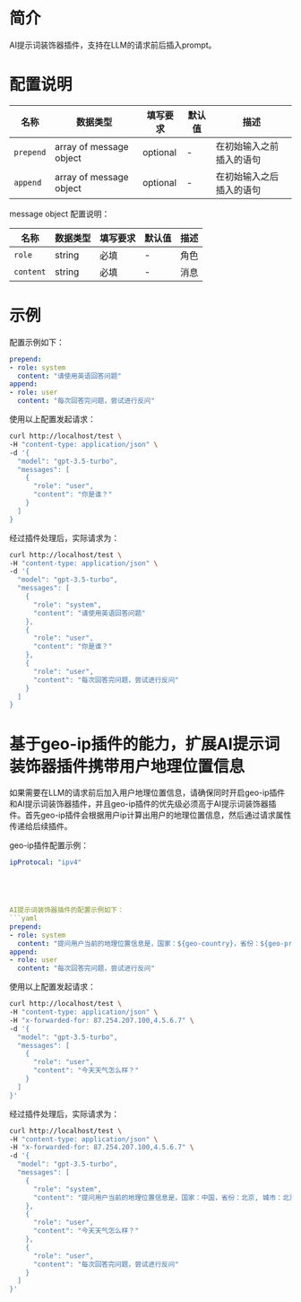 # 简介
AI提示词装饰器插件，支持在LLM的请求前后插入prompt。

# 配置说明

| 名称 | 数据类型 | 填写要求 | 默认值 | 描述 |
|----------------|-----------------|------|-----|----------------------------------|
| `prepend` | array of message object | optional | - | 在初始输入之前插入的语句 |
| `append` | array of message object | optional | - | 在初始输入之后插入的语句 |

message object 配置说明：

| 名称 | 数据类型 | 填写要求 | 默认值 | 描述 |
|----------------|-----------------|------|-----|----------------------------------|
| `role` | string | 必填 | - | 角色 |
| `content` | string | 必填 | - | 消息 |

# 示例

配置示例如下：

```yaml
prepend:
- role: system
  content: "请使用英语回答问题"
append:
- role: user
  content: "每次回答完问题，尝试进行反问"
```

使用以上配置发起请求：

```bash
curl http://localhost/test \
-H "content-type: application/json" \
-d '{
  "model": "gpt-3.5-turbo",
  "messages": [
    {
      "role": "user",
      "content": "你是谁？"
    }
  ]
}
```

经过插件处理后，实际请求为：

```bash
curl http://localhost/test \
-H "content-type: application/json" \
-d '{
  "model": "gpt-3.5-turbo",
  "messages": [
    {
      "role": "system",
      "content": "请使用英语回答问题"
    },
    {
      "role": "user",
      "content": "你是谁？"
    },
    {
      "role": "user",
      "content": "每次回答完问题，尝试进行反问"
    }
  ]
}
```


# 基于geo-ip插件的能力，扩展AI提示词装饰器插件携带用户地理位置信息
如果需要在LLM的请求前后加入用户地理位置信息，请确保同时开启geo-ip插件和AI提示词装饰器插件，并且geo-ip插件的优先级必须高于AI提示词装饰器插件。首先geo-ip插件会根据用户ip计算出用户的地理位置信息，然后通过请求属性传递给后续插件。

geo-ip插件配置示例：
```yaml
ipProtocal: "ipv4"





AI提示词装饰器插件的配置示例如下：
```yaml
prepend:
- role: system
  content: "提问用户当前的地理位置信息是，国家：${geo-country}，省份：${geo-province}, 城市：${geo-city}"
append:
- role: user
  content: "每次回答完问题，尝试进行反问"
```

使用以上配置发起请求：

```bash
curl http://localhost/test \
-H "content-type: application/json" \
-H "x-forwarded-for: 87.254.207.100,4.5.6.7" \
-d '{
  "model": "gpt-3.5-turbo",
  "messages": [
    {
      "role": "user",
      "content": "今天天气怎么样？"
    }
  ]
}'
```

经过插件处理后，实际请求为：

```bash
curl http://localhost/test \
-H "content-type: application/json" \
-H "x-forwarded-for: 87.254.207.100,4.5.6.7" \
-d '{
  "model": "gpt-3.5-turbo",
  "messages": [
    {
      "role": "system",
      "content": "提问用户当前的地理位置信息是，国家：中国，省份：北京, 城市：北京"
    },
    {
      "role": "user",
      "content": "今天天气怎么样？"
    },
    {
      "role": "user",
      "content": "每次回答完问题，尝试进行反问"
    }
  ]
}'
```


